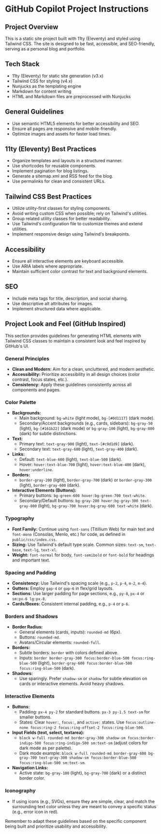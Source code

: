 # GitHub Copilot Project Instructions

## Project Overview

This is a static site project built with 11ty (Eleventy) and styled using Tailwind CSS.
The site is designed to be fast, accessible, and SEO-friendly, serving as a personal blog and portfolio.

## Tech Stack

- 11ty (Eleventy) for static site generation (v3.x)
- Tailwind CSS for styling (v4.x)
- Nunjucks as the templating engine
- Markdown for content writing
- HTML and Markdown files are preprocessed with Nunjucks

## General Guidelines

- Use semantic HTML5 elements for better accessibility and SEO.
- Ensure all pages are responsive and mobile-friendly.
- Optimize images and assets for faster load times.

## 11ty (Eleventy) Best Practices

- Organize templates and layouts in a structured manner.
- Use shortcodes for reusable components.
- Implement pagination for blog listings.
- Generate a sitemap.xml and RSS feed for the blog.
- Use permalinks for clean and consistent URLs.

## Tailwind CSS Best Practices

- Utilize utility-first classes for styling components.
- Avoid writing custom CSS when possible; rely on Tailwind's utilities.
- Group related utility classes for better readability.
- Use Tailwind's configuration file to customize themes and extend utilities.
- Implement responsive design using Tailwind's breakpoints.

## Accessibility

- Ensure all interactive elements are keyboard accessible.
- Use ARIA labels where appropriate.
- Maintain sufficient color contrast for text and background elements.

## SEO

- Include meta tags for title, description, and social sharing.
- Use descriptive alt attributes for images.
- Implement structured data where applicable.

## Project Look and Feel (GitHub Inspired)

This section provides guidelines for generating HTML elements with Tailwind CSS classes to maintain a consistent look and feel inspired by GitHub's UI.

### General Principles

- **Clean and Modern:** Aim for a clean, uncluttered, and modern aesthetic.
- **Accessibility:** Prioritize accessibility in all design choices (color contrast, focus states, etc.).
- **Consistency:** Apply these guidelines consistently across all components and pages.

### Color Palette

- **Backgrounds:**
  - Main background: `bg-white` (light mode), `bg-[#0d1117]` (dark mode).
  - Secondary/Accent backgrounds (e.g., cards, sidebars): `bg-gray-50` (light), `bg-[#161b22]` (dark mode) or `bg-gray-100` (light), `bg-gray-800` (dark) for subtle distinctions.
- **Text:**
  - Primary text: `text-gray-900` (light), `text-[#c9d1d9]` (dark).
  - Secondary text: `text-gray-600` (light), `text-gray-400` (dark).
- **Links:**
  - Default: `text-blue-600` (light), `text-blue-500` (dark).
  - Hover: `hover:text-blue-700` (light), `hover:text-blue-400` (dark), `hover:underline`.
- **Borders:**
  - `border-gray-200` (light), `border-gray-700` (dark) or `border-gray-300` (light), `border-gray-600` (dark).
- **Interactive Elements (Buttons):**
  - Primary buttons: `bg-green-600 hover:bg-green-700 text-white`.
  - Secondary/Default buttons: `bg-gray-200 hover:bg-gray-300 text-gray-800` (light), `bg-gray-700 hover:bg-gray-600 text-white` (dark).

### Typography

- **Font Family:** Continue using `font-sans` (Titillium Web) for main text and `font-mono` (Consolas, Menlo, etc.) for code, as defined in `public/css/index.css`.
- **Sizing:** Use Tailwind's default type scale. Common sizes: `text-sm`, `text-base`, `text-lg`, `text-xl`.
- **Weight:** `font-normal` for body, `font-semibold` or `font-bold` for headings and important text.

### Spacing and Padding

- **Consistency:** Use Tailwind's spacing scale (e.g., `p-2`, `p-4`, `m-2`, `m-4`).
- **Gutters:** Employ `gap-4` or `gap-6` in flex/grid layouts.
- **Sections:** Use larger padding for page sections, e.g., `py-8`, `px-4` or `sm:px-6 lg:px-8`.
- **Cards/Boxes:** Consistent internal padding, e.g., `p-4` or `p-6`.

### Borders and Shadows

- **Border Radius:**
  - General elements (cards, inputs): `rounded-md` (6px).
  - Buttons: `rounded-md`.
  - Avatars/Circular elements: `rounded-full`.
- **Borders:**
  - Subtle borders: `border` with colors defined above.
  - Inputs: `border border-gray-300 focus:border-blue-500 focus:ring-blue-500` (light), `border-gray-600 focus:border-blue-500 focus:ring-blue-500` (dark).
- **Shadows:**
  - Use sparingly. Prefer `shadow-sm` or `shadow` for subtle elevation on cards or interactive elements. Avoid heavy shadows.

### Interactive Elements

- **Buttons:**
  - Padding: `px-4 py-2` for standard buttons. `px-3 py-1.5 text-sm` for smaller buttons.
  - States: Clear `hover:`, `focus:`, and `active:` states. Use `focus:outline-none focus:ring-2 focus:ring-offset-2 focus:ring-blue-500`.
- **Input Fields (text, select, textarea):**
  - `block w-full rounded-md border-gray-300 shadow-sm focus:border-indigo-500 focus:ring-indigo-500 sm:text-sm` (adjust colors for dark mode as per palette).
  - Dark mode example: `block w-full rounded-md border-gray-600 bg-gray-700 text-gray-300 shadow-sm focus:border-blue-500 focus:ring-blue-500 sm:text-sm`.
- **Navigation Links:**
  - Active state: `bg-gray-100` (light), `bg-gray-700` (dark) or a distinct border color.

### Iconography

- If using icons (e.g., SVGs), ensure they are simple, clear, and match the surrounding text color unless they are meant to convey a specific status (e.g., error icon in red).

Remember to adapt these guidelines based on the specific component being built and prioritize usability and accessibility.